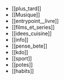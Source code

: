 
- [[plus_tard]]
- [[Musique]]
- [[entrypoint__livre]]
- [[films_et_series]]
- [[idees_cuisine]]
- [[info]]
- [[pense_bete]]
- [[kdo]]
- [[sport]]
- [[potes]]
- [[habits]]